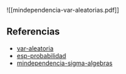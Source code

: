 ![[mindependencia-var-aleatorias.pdf]]

## Referencias
- [var-aleatoria](./var-aleatoria.md)
- [esp-probabilidad](./esp-probabilidad.md)
- [mindependencia-sigma-algebras](./mindependencia-sigma-algebras.md)
